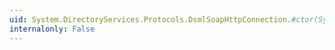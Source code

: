 ```yaml
---
uid: System.DirectoryServices.Protocols.DsmlSoapHttpConnection.#ctor(System.DirectoryServices.Protocols.DsmlDirectoryIdentifier,System.Net.NetworkCredential)
internalonly: False
---
```

